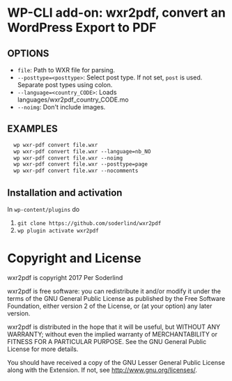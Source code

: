 # WP-CLI add-on: wxr2pdf, convert an WordPress Export to PDF

## OPTIONS
- `file`: Path to WXR file for parsing.
- `--posttype=<posttype>`:  Select post type. If not set, `post` is used. Separate post types using colon.
- `--language=<country_CODE>`: Loads languages/wxr2pdf_country_CODE.mo
- `--noimg`: Don't include images.

## EXAMPLES
```txt
  wp wxr-pdf convert file.wxr
  wp wxr-pdf convert file.wxr --language=nb_NO
  wp wxr-pdf convert file.wxr --noimg
  wp wxr-pdf convert file.wxr --posttype=page
  wp wxr-pdf convert file.wxr --nocomments
```
## Installation and activation
In `wp-content/plugins` do

1. `git clone https://github.com/soderlind/wxr2pdf`
1. `wp plugin activate wxr2pdf`

# Copyright and License

wxr2pdf is copyright 2017 Per Soderlind

wxr2pdf is free software: you can redistribute it and/or modify it under the terms of the GNU General Public License as published by the Free Software Foundation, either version 2 of the License, or (at your option) any later version.

wxr2pdf is distributed in the hope that it will be useful, but WITHOUT ANY WARRANTY; without even the implied warranty of MERCHANTABILITY or FITNESS FOR A PARTICULAR PURPOSE. See the GNU General Public License for more details.

You should have received a copy of the GNU Lesser General Public License along with the Extension. If not, see http://www.gnu.org/licenses/.

